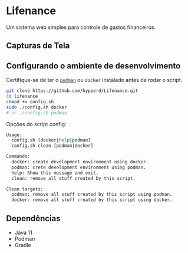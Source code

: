 # Lifenance

Um sistema web simples para controle de gastos financeiros.

## Capturas de Tela

## Configurando o ambiente de desenvolvimento

Certifique-se de ter o [`podman`](https://podman.io/getting-started/installation) ou `docker` instalado antes de rodar o script.

```bash
git clone https://github.com/hypperd/Lifenance.git
cd lifenance
chmod +x config.sh
sudo ./config.sh docker
# or ./config.sh podman
```

Opções do script config:

```bash
Usage:
  config.sh [docker|help|podman]
  config.sh clean [podman|docker]

Commands:
  docker: create development environment using docker.
  podman: crete development environment using podman.
  help: Show this message and exit.
  clean: remove all stuff created by this script.

Clean targets:
  podman: remove all stuff created by this script using podman.
  docker: remove all stuff created by this script using docker.
```

## Dependências

- Java 11
- Podman
- Gradle
